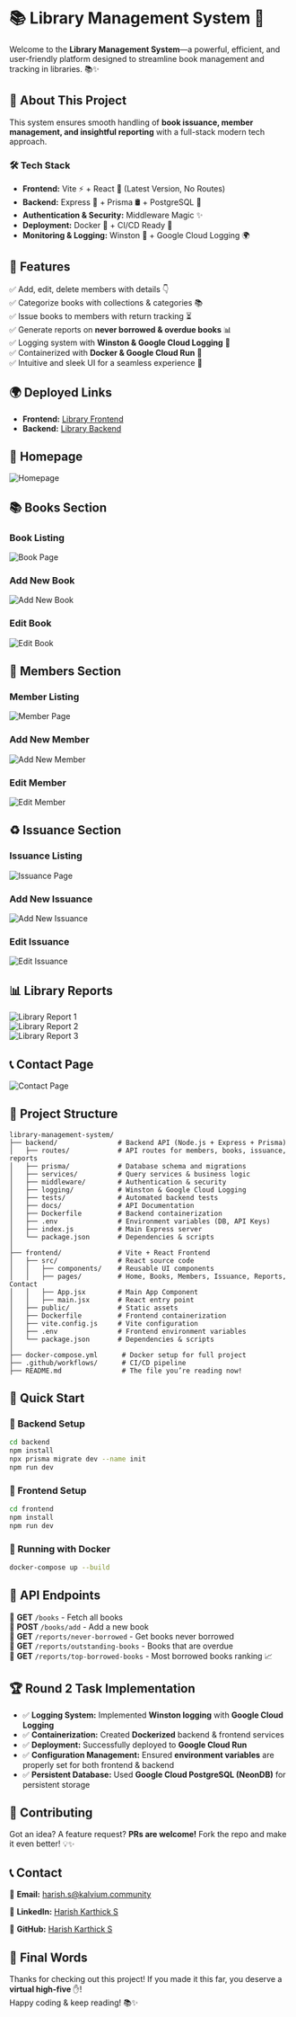 # 📚 Library Management System 🚀

Welcome to the **Library Management System**—a powerful, efficient, and user-friendly platform designed to streamline book management and tracking in libraries. 📚✨

## 🌟 About This Project
This system ensures smooth handling of **book issuance, member management, and insightful reporting** with a full-stack modern tech approach.

### 🛠 Tech Stack
- **Frontend:** Vite ⚡ + React 🤍 (Latest Version, No Routes)
- **Backend:** Express 🚀 + Prisma 🛢️ + PostgreSQL 🐗
- **Authentication & Security:** Middleware Magic ✨
- **Deployment:** Docker 🐳 + CI/CD Ready 🎯
- **Monitoring & Logging:** Winston 📜 + Google Cloud Logging 🌍

## 🎯 Features
✅ Add, edit, delete members with details 👇  
✅ Categorize books with collections & categories 📚  
✅ Issue books to members with return tracking ⏳  
✅ Generate reports on **never borrowed & overdue books** 📊  
✅ Logging system with **Winston & Google Cloud Logging** 📝  
✅ Containerized with **Docker & Google Cloud Run** 🚀  
✅ Intuitive and sleek UI for a seamless experience 🎨  

## 🌍 Deployed Links
- **Frontend:** [Library Frontend](https://frontend-service-887498617048.us-central1.run.app)
- **Backend:** [Library Backend](https://backend-service-887498617048.us-central1.run.app)

## 🏡 Homepage
![Homepage](https://snipboard.io/3OnZ82.jpg)

## 📚 Books Section
### Book Listing
![Book Page](https://snipboard.io/dawCYp.jpg)
### Add New Book
![Add New Book](https://snipboard.io/SrqayE.jpg)
### Edit Book
![Edit Book](https://snipboard.io/rR4t2s.jpg)

## 👥 Members Section
### Member Listing
![Member Page](https://snipboard.io/7Dp3gw.jpg)
### Add New Member
![Add New Member](https://snipboard.io/ue9X8b.jpg)
### Edit Member
![Edit Member](https://snipboard.io/pgIWeq.jpg)

## ♻️ Issuance Section
### Issuance Listing
![Issuance Page](https://snipboard.io/57MNXI.jpg)
### Add New Issuance
![Add New Issuance](https://snipboard.io/X1AeN0.jpg)
### Edit Issuance
![Edit Issuance](https://snipboard.io/z78VSh.jpg)

## 📊 Library Reports
![Library Report 1](https://snipboard.io/F136Zt.jpg)  
![Library Report 2](https://snipboard.io/Z6hCY8.jpg)  
![Library Report 3](https://snipboard.io/o2cY3a.jpg)  

## 📞 Contact Page
![Contact Page](https://snipboard.io/MAalJ0.jpg)

## 🏢 Project Structure
```
library-management-system/
├── backend/               # Backend API (Node.js + Express + Prisma)
│   ├── routes/            # API routes for members, books, issuance, reports
│   ├── prisma/            # Database schema and migrations
│   ├── services/          # Query services & business logic
│   ├── middleware/        # Authentication & security
│   ├── logging/           # Winston & Google Cloud Logging
│   ├── tests/             # Automated backend tests
│   ├── docs/              # API Documentation
│   ├── Dockerfile         # Backend containerization
│   ├── .env               # Environment variables (DB, API Keys)
│   ├── index.js           # Main Express server
│   └── package.json       # Dependencies & scripts
│
├── frontend/              # Vite + React Frontend
│   ├── src/               # React source code
│   │   ├── components/    # Reusable UI components
│   │   ├── pages/         # Home, Books, Members, Issuance, Reports, Contact
│   │   ├── App.jsx        # Main App Component
│   │   ├── main.jsx       # React entry point
│   ├── public/            # Static assets
│   ├── Dockerfile         # Frontend containerization
│   ├── vite.config.js     # Vite configuration
│   ├── .env               # Frontend environment variables
│   └── package.json       # Dependencies & scripts
│
├── docker-compose.yml      # Docker setup for full project
├── .github/workflows/      # CI/CD pipeline
├── README.md               # The file you’re reading now!
```

## 🚀 Quick Start
### 🏢 Backend Setup
```sh
cd backend
npm install
npx prisma migrate dev --name init
npm run dev
```

### 🎨 Frontend Setup
```sh
cd frontend
npm install
npm run dev
```

### 🐳 Running with Docker
```sh
docker-compose up --build
```

## 🎯 API Endpoints
📌 **GET** `/books` - Fetch all books  
📌 **POST** `/books/add` - Add a new book  
📌 **GET** `/reports/never-borrowed` - Get books never borrowed  
📌 **GET** `/reports/outstanding-books` - Books that are overdue  
📌 **GET** `/reports/top-borrowed-books` - Most borrowed books ranking 📈  

## 🏆 Round 2 Task Implementation
- ✅ **Logging System:** Implemented **Winston logging** with **Google Cloud Logging**
- ✅ **Containerization:** Created **Dockerized** backend & frontend services
- ✅ **Deployment:** Successfully deployed to **Google Cloud Run**
- ✅ **Configuration Management:** Ensured **environment variables** are properly set for both frontend & backend
- ✅ **Persistent Database:** Used **Google Cloud PostgreSQL (NeonDB)** for persistent storage

## 🤝 Contributing
Got an idea? A feature request? **PRs are welcome!** Fork the repo and make it even better! 💡✨

## 📞 Contact
📧 **Email:** harish.s@kalvium.community

🔗 **LinkedIn:** [Harish Karthick S](https://www.linkedin.com/in/harish-karthick-s-45bb27276/) 

🐙 **GitHub:** [Harish Karthick S](https://github.com/HarishKarthickS)  

## 🎾 Final Words
Thanks for checking out this project! If you made it this far, you deserve a **virtual high-five** ✋!  
Happy coding & keep reading! 📚✨

